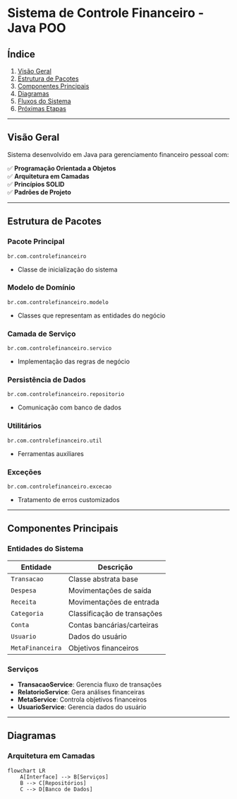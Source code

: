 # Sistema de Controle Financeiro - Java POO

## Índice
1. [Visão Geral](#visão-geral)
2. [Estrutura de Pacotes](#estrutura-de-pacotes)
3. [Componentes Principais](#componentes-principais)
4. [Diagramas](#diagramas)
5. [Fluxos do Sistema](#fluxos-do-sistema)
6. [Próximas Etapas](#próximas-etapas)

---

## Visão Geral
Sistema desenvolvido em Java para gerenciamento financeiro pessoal com:

✅ **Programação Orientada a Objetos**  
✅ **Arquitetura em Camadas**  
✅ **Princípios SOLID**  
✅ **Padrões de Projeto**

---

## Estrutura de Pacotes

### Pacote Principal
`br.com.controlefinanceiro`  
- Classe de inicialização do sistema

### Modelo de Domínio
`br.com.controlefinanceiro.modelo`  
- Classes que representam as entidades do negócio

### Camada de Serviço
`br.com.controlefinanceiro.servico`  
- Implementação das regras de negócio

### Persistência de Dados
`br.com.controlefinanceiro.repositorio`  
- Comunicação com banco de dados

### Utilitários
`br.com.controlefinanceiro.util`  
- Ferramentas auxiliares

### Exceções
`br.com.controlefinanceiro.excecao`  
- Tratamento de erros customizados

---

## Componentes Principais

### Entidades do Sistema

| Entidade | Descrição |
|----------|-----------|
| `Transacao` | Classe abstrata base |
| `Despesa` | Movimentações de saída |
| `Receita` | Movimentações de entrada |
| `Categoria` | Classificação de transações |
| `Conta` | Contas bancárias/carteiras |
| `Usuario` | Dados do usuário |
| `MetaFinanceira` | Objetivos financeiros |

### Serviços

- **TransacaoService**: Gerencia fluxo de transações
- **RelatorioService**: Gera análises financeiras
- **MetaService**: Controla objetivos financeiros
- **UsuarioService**: Gerencia dados do usuário

---

## Diagramas

### Arquitetura em Camadas

```mermaid
flowchart LR
    A[Interface] --> B[Serviços]
    B --> C[Repositórios]
    C --> D[Banco de Dados]
